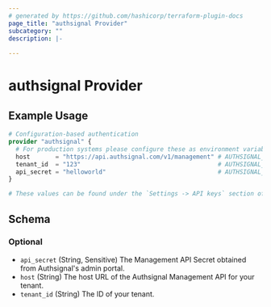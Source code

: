 ```yaml
---
# generated by https://github.com/hashicorp/terraform-plugin-docs
page_title: "authsignal Provider"
subcategory: ""
description: |-
  
---
```


# authsignal Provider



## Example Usage

```terraform
# Configuration-based authentication
provider "authsignal" {
  # For production systems please configure these as environment variables in your CI/CD process.
  host       = "https://api.authsignal.com/v1/management" # AUTHSIGNAL_HOST
  tenant_id  = "123"                                      # AUTHSIGNAL_TENANT_ID
  api_secret = "helloworld"                               # AUTHSIGNAL_API_SECRET
}

# These values can be found under the `Settings -> API keys` section of Authsignal's admin portal.
```

<!-- schema generated by tfplugindocs -->
## Schema

### Optional

- `api_secret` (String, Sensitive) The Management API Secret obtained from Authsignal's admin portal.
- `host` (String) The host URL of the Authsignal Management API for your tenant.
- `tenant_id` (String) The ID of your tenant.
